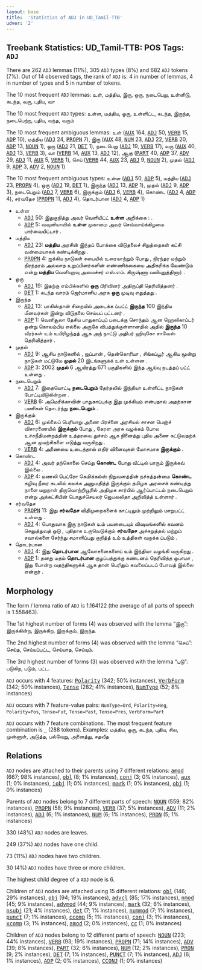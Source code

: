 ```yaml
---
layout: base
title:  'Statistics of ADJ in UD_Tamil-TTB'
udver: '2'
---
```


## Treebank Statistics: UD_Tamil-TTB: POS Tags: `ADJ`

There are 262 `ADJ` lemmas (11%), 305 `ADJ` types (8%) and 682 `ADJ` tokens (7%).
Out of 14 observed tags, the rank of `ADJ` is: 4 in number of lemmas, 4 in number of types and 5 in number of tokens.

The 10 most frequent `ADJ` lemmas: உள், மத்திய, இரு, ஒரு, நடைபெறு, உள்ளிடு, கடந்த, வரு, புதிய, வா

The 10 most frequent `ADJ` types:  உள்ள, மத்திய, ஒரு, உள்ளிட்ட, கடந்த, இருந்த, நடைபெற்ற, புதிய, வந்த, வரும்

The 10 most frequent ambiguous lemmas: உள் (<tt><a href="ta_ttb-pos-AUX.html">AUX</a></tt> 164, <tt><a href="ta_ttb-pos-ADJ.html">ADJ</a></tt> 50, <tt><a href="ta_ttb-pos-VERB.html">VERB</a></tt> 15, <tt><a href="ta_ttb-pos-ADP.html">ADP</a></tt> 10), மத்திய (<tt><a href="ta_ttb-pos-ADJ.html">ADJ</a></tt> 24, <tt><a href="ta_ttb-pos-PROPN.html">PROPN</a></tt> 7), இரு (<tt><a href="ta_ttb-pos-AUX.html">AUX</a></tt> 48, <tt><a href="ta_ttb-pos-NUM.html">NUM</a></tt> 23, <tt><a href="ta_ttb-pos-ADJ.html">ADJ</a></tt> 22, <tt><a href="ta_ttb-pos-VERB.html">VERB</a></tt> 20, <tt><a href="ta_ttb-pos-ADP.html">ADP</a></tt> 13, <tt><a href="ta_ttb-pos-NOUN.html">NOUN</a></tt> 1), ஒரு (<tt><a href="ta_ttb-pos-ADJ.html">ADJ</a></tt> 21, <tt><a href="ta_ttb-pos-DET.html">DET</a></tt> 1), நடைபெறு (<tt><a href="ta_ttb-pos-ADJ.html">ADJ</a></tt> 19, <tt><a href="ta_ttb-pos-VERB.html">VERB</a></tt> 17), வரு (<tt><a href="ta_ttb-pos-AUX.html">AUX</a></tt> 40, <tt><a href="ta_ttb-pos-ADJ.html">ADJ</a></tt> 13, <tt><a href="ta_ttb-pos-VERB.html">VERB</a></tt> 3), வா (<tt><a href="ta_ttb-pos-VERB.html">VERB</a></tt> 14, <tt><a href="ta_ttb-pos-AUX.html">AUX</a></tt> 13, <tt><a href="ta_ttb-pos-ADJ.html">ADJ</a></tt> 12), ஆகு (<tt><a href="ta_ttb-pos-PART.html">PART</a></tt> 40, <tt><a href="ta_ttb-pos-ADP.html">ADP</a></tt> 37, <tt><a href="ta_ttb-pos-ADV.html">ADV</a></tt> 29, <tt><a href="ta_ttb-pos-ADJ.html">ADJ</a></tt> 11, <tt><a href="ta_ttb-pos-AUX.html">AUX</a></tt> 5, <tt><a href="ta_ttb-pos-VERB.html">VERB</a></tt> 1), செய் (<tt><a href="ta_ttb-pos-VERB.html">VERB</a></tt> 44, <tt><a href="ta_ttb-pos-AUX.html">AUX</a></tt> 23, <tt><a href="ta_ttb-pos-ADJ.html">ADJ</a></tt> 9, <tt><a href="ta_ttb-pos-NOUN.html">NOUN</a></tt> 2), முதல் (<tt><a href="ta_ttb-pos-ADJ.html">ADJ</a></tt> 9, <tt><a href="ta_ttb-pos-ADP.html">ADP</a></tt> 3, <tt><a href="ta_ttb-pos-ADV.html">ADV</a></tt> 2, <tt><a href="ta_ttb-pos-NOUN.html">NOUN</a></tt> 1)

The 10 most frequent ambiguous types:  உள்ள (<tt><a href="ta_ttb-pos-ADJ.html">ADJ</a></tt> 50, <tt><a href="ta_ttb-pos-ADP.html">ADP</a></tt> 5), மத்திய (<tt><a href="ta_ttb-pos-ADJ.html">ADJ</a></tt> 23, <tt><a href="ta_ttb-pos-PROPN.html">PROPN</a></tt> 4), ஒரு (<tt><a href="ta_ttb-pos-ADJ.html">ADJ</a></tt> 19, <tt><a href="ta_ttb-pos-DET.html">DET</a></tt> 1), இருந்த (<tt><a href="ta_ttb-pos-ADJ.html">ADJ</a></tt> 13, <tt><a href="ta_ttb-pos-ADP.html">ADP</a></tt> 1), முதல் (<tt><a href="ta_ttb-pos-ADJ.html">ADJ</a></tt> 9, <tt><a href="ta_ttb-pos-ADP.html">ADP</a></tt> 3), நடைபெறும் (<tt><a href="ta_ttb-pos-ADJ.html">ADJ</a></tt> 7, <tt><a href="ta_ttb-pos-VERB.html">VERB</a></tt> 6), இருக்கும் (<tt><a href="ta_ttb-pos-ADJ.html">ADJ</a></tt> 6, <tt><a href="ta_ttb-pos-VERB.html">VERB</a></tt> 4), கொண்ட (<tt><a href="ta_ttb-pos-ADJ.html">ADJ</a></tt> 4, <tt><a href="ta_ttb-pos-ADP.html">ADP</a></tt> 4), சர்வதேச (<tt><a href="ta_ttb-pos-PROPN.html">PROPN</a></tt> 11, <tt><a href="ta_ttb-pos-ADJ.html">ADJ</a></tt> 4), தொடர்பான (<tt><a href="ta_ttb-pos-ADJ.html">ADJ</a></tt> 4, <tt><a href="ta_ttb-pos-ADP.html">ADP</a></tt> 1)


* உள்ள
  * <tt><a href="ta_ttb-pos-ADJ.html">ADJ</a></tt> 50: இதுகுறித்து அவர் வெளியிட்ட் <b>உள்ள</b> அறிக்கை : .
  * <tt><a href="ta_ttb-pos-ADP.html">ADP</a></tt> 5: வவுனியாவில் <b>உள்ள</b> முகாமை அவர் செவ்வாய்க்கிழமை பார்வையிட்டார் .
* மத்திய
  * <tt><a href="ta_ttb-pos-ADJ.html">ADJ</a></tt> 23: <b>மத்திய</b> அரசின் இந்தப் போக்கை விடுதலைச் சிறுத்தைகள் கட்சி வன்மையாகக் கண்டிக்கிறது .
  * <tt><a href="ta_ttb-pos-PROPN.html">PROPN</a></tt> 4: ஐக்கிய நாடுகள் சபையில் உரையாற்றும் போது , நிரந்தர மற்றும் நிரந்தரம் அல்லாத உறுப்பினர்களின் எண்ணிக்கையை அதிகரிக்க வேண்டும் என்று <b>மத்திய</b> வெளியுறவு அமைச்சர் எஸ்.எம். கிருஷ்ணா வலியுறுத்தினார் .
* ஒரு
  * <tt><a href="ta_ttb-pos-ADJ.html">ADJ</a></tt> 19: இதற்கு எம்பிக்களில் <b>ஒரு</b> பிரிவினர் அதிருப்தி தெரிவித்தனர் .
  * <tt><a href="ta_ttb-pos-DET.html">DET</a></tt> 1: கடந்த வாரம் ஜெர்மானிய அரசு <b>ஒரு</b> முடிவு எதுத்தது .
* இருந்த
  * <tt><a href="ta_ttb-pos-ADJ.html">ADJ</a></tt> 13: பாகிஸ்தான் சிறையில் அடைக்க ப்பட்ட் <b>இருந்த</b> 100 இந்திய மீனவர்கள் இன்று விடுதலை செய்யப் பட்டனர் .
  * <tt><a href="ta_ttb-pos-ADP.html">ADP</a></tt> 1: வெனிசூலா தேசிய பாதுகாப்புப் படைக்கு சொந்தம் ஆன ஹெலிகாப்டர் ஒன்று கொலம்பிய எல்லை அருகே விபத்துக்குள்ளானதில் அதில் <b>இருந்த</b> 10 வீரர்கள் உம் உயிரிழந்தத் ஆக அந் நாட்டு அதிபர் ஹியுகோ சாவேஸ் தெரிவித்தார் .
* முதல்
  * <tt><a href="ta_ttb-pos-ADJ.html">ADJ</a></tt> 9: ஆசிய நாடுகளில் , ஜப்பான் , தென்கொரியா , சிங்கப்பூர் ஆகிய மூன்று நாடுகள் மட்டுமே <b>முதல்</b> 20 இடங்களுக்க் உள் உள்ளன .
  * <tt><a href="ta_ttb-pos-ADP.html">ADP</a></tt> 3: 2002 <b>முதல்</b> 6 ஆயிரத்து 671 பகுதிகளில் இந்த ஆய்வு நடத்தப் பட்ட் உள்ளது .
* நடைபெறும்
  * <tt><a href="ta_ttb-pos-ADJ.html">ADJ</a></tt> 7: இதையொட்டி <b>நடைபெறும்</b> தேர்தலில் இந்தியா உள்ளிட்ட நாடுகள் போட்டியிடுகின்றன .
  * <tt><a href="ta_ttb-pos-VERB.html">VERB</a></tt> 6: அமெரிக்காவின் பாதுகாப்புக்கு இது முக்கியம் என்பதால் அதற்கான பணிகள் தொடர்ந்து <b>நடைபெறும்</b> .
* இருக்கும்
  * <tt><a href="ta_ttb-pos-ADJ.html">ADJ</a></tt> 6: முல்லைப் பெரியாறு அணை பிரச்னை அரசியல் சாசன பெஞ்ச் விசாரணையில் <b>இருக்கும்</b> போது , கேரள அரசு வழக்கம் போல உச்சநீதிமன்றத்தின் உத்தரவை துச்சம் ஆக நினைத்து புதிய அணை கட்டுவதற்க் ஆன முயற்சிகளை எடுத்து வருகிறது .
  * <tt><a href="ta_ttb-pos-VERB.html">VERB</a></tt> 4: அணையை உடைத்தால் எதிர் விளைவுகள் மோசமாக <b>இருக்கும்</b> .
* கொண்ட
  * <tt><a href="ta_ttb-pos-ADJ.html">ADJ</a></tt> 4: அவர் தற்கொலை செய்து <b>கொண்ட</b> போது வீட்டில் யாரும் இருக்கவ் இல்லை .
  * <tt><a href="ta_ttb-pos-ADP.html">ADP</a></tt> 4: மணலி பெட்ரோ கெமிக்கல்ஸ் நிறுவனத்தின் நச்சுத்தன்மை <b>கொண்ட</b> கழிவு நீரை கடலில் கலக்க அனுமதித்த் இருக்கும் தமிழக அரசைக் கண்டித்து நாளை மறுநாள் திருவொற்றியூரில் அதிமுக சார்பில் ஆர்ப்பாட்டம் நடைபெறும் என்று அக்கட்சியின் பொதுச்செயலர் ஜெயலலிதா அறிவித்த் உள்ளார் .
* சர்வதேச
  * <tt><a href="ta_ttb-pos-PROPN.html">PROPN</a></tt> 11: இது <b>சர்வதேச</b> விதிமுறைகளைக் காட்டிலும் முற்றிலும் மாறுபட்ட் உள்ளது .
  * <tt><a href="ta_ttb-pos-ADJ.html">ADJ</a></tt> 4: பொதுவாக இரு நாடுகள் உம் பயனடையும் விஷயங்களில் கவனம் செலுத்துவத் ஓடு , புதிதாக உருவெடுக்கும் <b>சர்வதேச</b> அச்சுறுத்தல் மற்றும் சவால்களை சேர்ந்து சமாளிப்பது குறித்த் உம் உத்திகள் வகுக்க ப்படும் .
* தொடர்பான
  * <tt><a href="ta_ttb-pos-ADJ.html">ADJ</a></tt> 4: இது <b>தொடர்பான</b> ஆலோசனைகளைய் உம் இந்தியா வழங்கி வருகிறது .
  * <tt><a href="ta_ttb-pos-ADP.html">ADP</a></tt> 1: தனது மதம் <b>தொடர்பான</b> குழப்பத்துக்கு கண்டனம் தெரிவித்த ஒபாமா , இது போன்ற வதந்திகளுக்க் ஆக தான் பெரிதும் கவலைப்படப் போவத் இல்லை என்றார் .

## Morphology

The form / lemma ratio of `ADJ` is 1.164122 (the average of all parts of speech is 1.558463).

The 1st highest number of forms (4) was observed with the lemma “இரு”: இருக்கின்ற, இருக்கிற, இருக்கும், இருந்த.

The 2nd highest number of forms (4) was observed with the lemma “செய்”: செய்த, செய்யப்பட்ட, செய்யாத, செய்யும்.

The 3rd highest number of forms (3) was observed with the lemma “படு”: படுகிற, படும், பட்ட.

`ADJ` occurs with 4 features: <tt><a href="ta_ttb-feat-Polarity.html">Polarity</a></tt> (342; 50% instances), <tt><a href="ta_ttb-feat-VerbForm.html">VerbForm</a></tt> (342; 50% instances), <tt><a href="ta_ttb-feat-Tense.html">Tense</a></tt> (282; 41% instances), <tt><a href="ta_ttb-feat-NumType.html">NumType</a></tt> (52; 8% instances)

`ADJ` occurs with 7 feature-value pairs: `NumType=Ord`, `Polarity=Neg`, `Polarity=Pos`, `Tense=Fut`, `Tense=Past`, `Tense=Pres`, `VerbForm=Part`

`ADJ` occurs with 7 feature combinations.
The most frequent feature combination is `_` (288 tokens).
Examples: மத்திய, ஒரு, கடந்த, புதிய, சில, முன்னாள், அடுத்த, பல்வேறு, அனைத்து, சதவீத


## Relations

`ADJ` nodes are attached to their parents using 7 different relations: <tt><a href="ta_ttb-dep-amod.html">amod</a></tt> (667; 98% instances), <tt><a href="ta_ttb-dep-obl.html">obl</a></tt> (8; 1% instances), <tt><a href="ta_ttb-dep-conj.html">conj</a></tt> (3; 0% instances), <tt><a href="ta_ttb-dep-aux.html">aux</a></tt> (1; 0% instances), <tt><a href="ta_ttb-dep-iobj.html">iobj</a></tt> (1; 0% instances), <tt><a href="ta_ttb-dep-mark.html">mark</a></tt> (1; 0% instances), <tt><a href="ta_ttb-dep-obj.html">obj</a></tt> (1; 0% instances)

Parents of `ADJ` nodes belong to 7 different parts of speech: <tt><a href="ta_ttb-pos-NOUN.html">NOUN</a></tt> (559; 82% instances), <tt><a href="ta_ttb-pos-PROPN.html">PROPN</a></tt> (58; 9% instances), <tt><a href="ta_ttb-pos-VERB.html">VERB</a></tt> (37; 5% instances), <tt><a href="ta_ttb-pos-ADV.html">ADV</a></tt> (11; 2% instances), <tt><a href="ta_ttb-pos-ADJ.html">ADJ</a></tt> (6; 1% instances), <tt><a href="ta_ttb-pos-NUM.html">NUM</a></tt> (6; 1% instances), <tt><a href="ta_ttb-pos-PRON.html">PRON</a></tt> (5; 1% instances)

330 (48%) `ADJ` nodes are leaves.

249 (37%) `ADJ` nodes have one child.

73 (11%) `ADJ` nodes have two children.

30 (4%) `ADJ` nodes have three or more children.

The highest child degree of a `ADJ` node is 6.

Children of `ADJ` nodes are attached using 15 different relations: <tt><a href="ta_ttb-dep-obl.html">obl</a></tt> (146; 29% instances), <tt><a href="ta_ttb-dep-obj.html">obj</a></tt> (94; 19% instances), <tt><a href="ta_ttb-dep-advcl.html">advcl</a></tt> (85; 17% instances), <tt><a href="ta_ttb-dep-nmod.html">nmod</a></tt> (45; 9% instances), <tt><a href="ta_ttb-dep-advmod.html">advmod</a></tt> (44; 9% instances), <tt><a href="ta_ttb-dep-mark.html">mark</a></tt> (32; 6% instances), <tt><a href="ta_ttb-dep-nsubj.html">nsubj</a></tt> (21; 4% instances), <tt><a href="ta_ttb-dep-det.html">det</a></tt> (7; 1% instances), <tt><a href="ta_ttb-dep-nummod.html">nummod</a></tt> (7; 1% instances), <tt><a href="ta_ttb-dep-punct.html">punct</a></tt> (7; 1% instances), <tt><a href="ta_ttb-dep-ccomp.html">ccomp</a></tt> (5; 1% instances), <tt><a href="ta_ttb-dep-conj.html">conj</a></tt> (3; 1% instances), <tt><a href="ta_ttb-dep-xcomp.html">xcomp</a></tt> (3; 1% instances), <tt><a href="ta_ttb-dep-amod.html">amod</a></tt> (2; 0% instances), <tt><a href="ta_ttb-dep-cc.html">cc</a></tt> (1; 0% instances)

Children of `ADJ` nodes belong to 12 different parts of speech: <tt><a href="ta_ttb-pos-NOUN.html">NOUN</a></tt> (223; 44% instances), <tt><a href="ta_ttb-pos-VERB.html">VERB</a></tt> (93; 19% instances), <tt><a href="ta_ttb-pos-PROPN.html">PROPN</a></tt> (71; 14% instances), <tt><a href="ta_ttb-pos-ADV.html">ADV</a></tt> (39; 8% instances), <tt><a href="ta_ttb-pos-PART.html">PART</a></tt> (32; 6% instances), <tt><a href="ta_ttb-pos-NUM.html">NUM</a></tt> (12; 2% instances), <tt><a href="ta_ttb-pos-PRON.html">PRON</a></tt> (9; 2% instances), <tt><a href="ta_ttb-pos-DET.html">DET</a></tt> (7; 1% instances), <tt><a href="ta_ttb-pos-PUNCT.html">PUNCT</a></tt> (7; 1% instances), <tt><a href="ta_ttb-pos-ADJ.html">ADJ</a></tt> (6; 1% instances), <tt><a href="ta_ttb-pos-ADP.html">ADP</a></tt> (2; 0% instances), <tt><a href="ta_ttb-pos-CCONJ.html">CCONJ</a></tt> (1; 0% instances)

